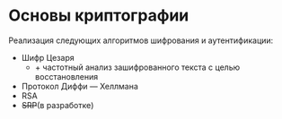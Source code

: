 # Основы криптографии
Реализация следующих алгоритмов шифрования и аутентификации:

  * Шифр Цезаря
    * \+ частотный анализ зашифрованного текста с целью восстановления
  * Протокол Диффи — Хеллмана
  * RSA
  * ~~SRP~~(в разработке)
